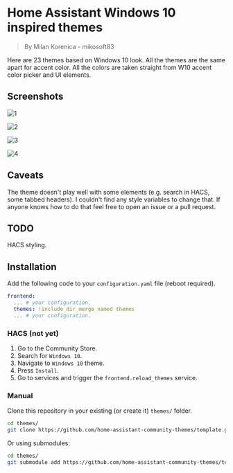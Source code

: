 # Home Assistant Windows 10 inspired themes

> By Milan Korenica - mikosoft83

Here are 23 themes based on Windows 10 look. All the themes are the same apart for accent color. All the colors are taken straight from W10 accent color picker and UI elements. 

## Screenshots

![1](https://raw.githubusercontent.com/mikosoft83/hass-windows10-themes/w10ss1.png)

![2](https://raw.githubusercontent.com/mikosoft83/hass-windows10-themes/w10ss2.png)

![3](https://raw.githubusercontent.com/mikosoft83/hass-windows10-themes/w10ss3.png)

![4](https://raw.githubusercontent.com/mikosoft83/hass-windows10-themes/w10ss4.png)

## Caveats

The theme doesn't play well with some elements (e.g. search in HACS, some tabbed headers). I couldn't find any style variables to change that. If anyone knows how to do that feel free to open an issue or a pull request.

## TODO

HACS styling.

## Installation

Add the following code to your `configuration.yaml` file (reboot required).

```yaml
frontend:
  ... # your configuration.
  themes: !include_dir_merge_named themes
  ... # your configuration.
```
### HACS (not yet)

1. Go to the Community Store.
2. Search for `Windows 10`.
3. Navigate to `Windows 10` theme.
4. Press `Install`.
6. Go to services and trigger the `frontend.reload_themes` service.

### Manual

Clone this repository in your existing (or create it) `themes/` folder.

```bash
cd themes/
git clone https://github.com/home-assistant-community-themes/template.git
```

Or using submodules:

```bash
cd themes/
git submodule add https://github.com/home-assistant-community-themes/template.git
```

